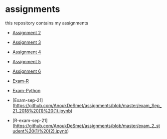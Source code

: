 # assignments
this repository contains my assignments

* [Assignment 2](https://github.com/AnoukDeSmet/assignments/blob/master/assignment2.ipynb)
* [Assignment 3](https://github.com/AnoukDeSmet/assignments/blob/master/assignment3.ipynb)
* [Assignment 4](https://github.com/AnoukDeSmet/assignments/blob/master/assignment4%20(1).ipynb)
* [Assignment 5](https://github.com/AnoukDeSmet/assignments/blob/master/Graded_assignment1%20(1).ipynb)
* [Assignment 6](https://github.com/AnoukDeSmet/assignments/blob/master/Graded_assignment_2%20(1).ipynb)
* [Exam-R](https://github.com/AnoukDeSmet/assignments/blob/master/Exam_Anouk.ipynb)
* [Exam-Python](https://github.com/AnoukDeSmet/assignments/blob/master/exam_pythonAnouk.ipynb)

* [Exam-sep-21] (https://github.com/AnoukDeSmet/assignments/blob/master/exam_Sep_21_2018%20(1)%20(1).ipynb)
* [R-exam-sep-21] (https://github.com/AnoukDeSmet/assignments/blob/master/exam_2_student%20(1)%20(2).ipynb)
